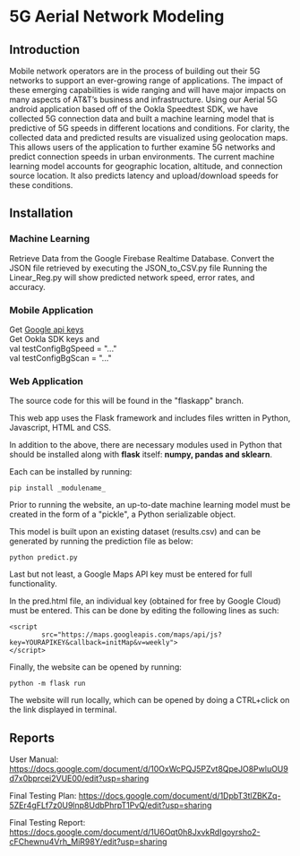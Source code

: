 # 5G Aerial Network Modeling

## Introduction

Mobile network operators are in the process of building out their 5G networks to support an ever-growing range of applications. The impact of these emerging capabilities is wide ranging and will have major impacts on many aspects of AT&T’s business and infrastructure.  Using our Aerial 5G android application based off of the Ookla Speedtest SDK, we have collected 5G connection data and built a machine learning model that is predictive of 5G speeds in different locations and conditions.  For clarity, the collected data and predicted results are visualized using geolocation maps.  This allows users of the application to further examine 5G networks and predict connection speeds in urban environments.  The current machine learning model accounts for geographic location, altitude, and connection source location. It also predicts latency and upload/download speeds for these conditions.


## Installation

### Machine Learning

Retrieve Data from the Google Firebase Realtime Database.
Convert the JSON file retrieved by executing the JSON_to_CSV.py file
Running the Linear_Reg.py will show predicted network speed, error rates, and accuracy.

### Mobile Application

Get [Google api keys](https://console.cloud.google.com/apis/enableflow?apiid=maps_android_backend&keyType=CLIENT_SIDE_ANDROID&r=09:99:E5:A3:47:98:40:10:17:0B:8F:3C:53:11:58:19:1C:62:AE:CA;com.example.myapplication&project=capable-code-313408&pli=1)<br />
Get Ookla SDK keys and<br />
val testConfigBgSpeed = "..."<br />
val testConfigBgScan =  "..."

### Web Application

The source code for this will be found in the "flaskapp" branch.

This web app uses the Flask framework and includes files written in Python, Javascript, HTML and CSS.

In addition to the above, there are necessary modules used in Python that should be installed along with **flask** itself: **numpy, pandas and sklearn**.

Each can be installed by running:
```
pip install _modulename_
```

Prior to running the website, an up-to-date machine learning model must be created in the form of a "pickle", a Python serializable object.

This model is built upon an existing dataset (results.csv) and can be generated by running the prediction file as below:
```
python predict.py
```

Last but not least, a Google Maps API key must be entered for full functionality.

In the pred.html file, an individual key (obtained for free by Google Cloud) must be entered. This can be done by editing the following lines as such:
```
<script 
        src="https://maps.googleapis.com/maps/api/js?key=YOURAPIKEY&callback=initMap&v=weekly">
</script>
```

Finally, the website can be opened by running:
```
python -m flask run 
```

The website will run locally, which can be opened by doing a CTRL+click on the link displayed in terminal.

## Reports

User Manual:
https://docs.google.com/document/d/10OxWcPQJ5PZvt8QpeJO8PwluOU9d7x0bprcei2VUE00/edit?usp=sharing

Final Testing Plan:
https://docs.google.com/document/d/1DpbT3tlZBKZq-5ZEr4gFLf7z0U9lnp8UdbPhrpT1PvQ/edit?usp=sharing

Final Testing Report: 
https://docs.google.com/document/d/1U6Oqt0h8JxvkRdIgoyrsho2-cFChewnu4Vrh_MiR98Y/edit?usp=sharing
